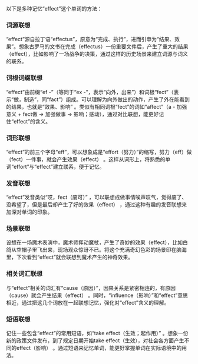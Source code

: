 以下是多种记忆“effect”这个单词的方法：

### 词源联想
“effect”源自拉丁语“effectus”，原意为“完成、执行”，进而引申为“结果、效果”。想象古罗马的文书在完成（effectus）一份重要文件后，产生了重大的结果（effect），比如影响了一场战争的决策，通过这样的历史场景来建立词源与词义的联系。

### 词根词缀联想
“effect”由前缀“ef -”（等同于“ex -”，表示“向外，出来”）和词根“fect”（表示“做，制造”，同“fact”）组成。可以理解为向外做出的动作，产生了外在能看到的结果，也就是“效果、影响” 。类似有相同词根“fect”的词如“affect”（a - 加强意义 + fect做 → 加强做事 → 影响；感动），通过对比联想，能更好记住“effect”的含义。

### 词形联想
“effect”的前三个字母“eff”，可以想象成是“effort（努力）”的缩写，努力（eff）做（fect）一件事，就会产生效果（effect） 。这样从词形上，将熟悉的单词“effort”与“effect”建立联系，便于记忆。

### 发音联想
“effect”发音类似“哎，fect（废可）” ，可以联想成做事情唉声叹气，觉得废了、没希望了，但是最后却产生了好的效果（effect） ，通过这种有趣的发音联想来加深对单词的印象。

### 场景联想
设想在一场魔术表演中，魔术师挥动魔杖，产生了奇妙的效果（effect），比如白鸽从空帽子里飞出来，现场观众惊讶不已。将这个充满奇幻色彩的场景印在脑海里，下次看到“effect”就会联想到魔术产生的神奇效果。

### 相关词汇联想
与“effect”相关的词汇有“cause（原因）”，因果关系是紧密相连的，有原因（cause）就会产生结果（effect） 。同时，“influence（影响）”和“effect”意思相近，通过把这几个词放在一起联想记忆，强化对“effect”含义的理解。

### 短语联想
记住一些包含“effect”的常用短语，如“take effect（生效；起作用）” 。想象一份新的政策文件发布，到了规定日期开始take effect（生效），对社会各方面产生不同的effect（影响） 。通过短语来记忆单词，能更好掌握单词在实际语境中的用法。 